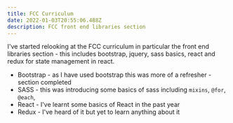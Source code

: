 ```yaml
---
title: FCC Curriculum
date: 2022-01-03T20:55:06.488Z
description: FCC front end libraries section
---
```

I've started relooking at the FCC curriculum in particular the front end libraries section - this includes bootstrap, jquery, sass basics, react and redux for state management in react.

- Bootstrap - as I have used bootstrap this was more of a refresher - section completed
- SASS - this was introducing some basics of sass including `mixins`, `@for`, `@each`,
- React - I've learnt some basics of React in the past year
- Redux - I've heard of it but yet to learn anything about it